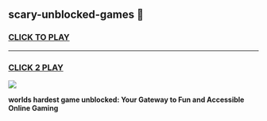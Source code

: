 
## scary-unblocked-games 👋
<h3>
<a href="https://premium.freeplayer.one?title=scary-unblocked-games&ref=14F">CLICK TO PLAY</a></h3>
<hr>

<h3>
<a href="https://premium.freeplayer.one?title=scary-unblocked-games&ref=14F">CLICK 2 PLAY</a>
  
</h3>

<a href="https://premium.freeplayer.one?title=scary-unblocked-games&ref=12F/"><img src="https://clearcache.store/games.png"></a>


**worlds hardest game unblocked: Your Gateway to Fun and Accessible Online Gaming**
